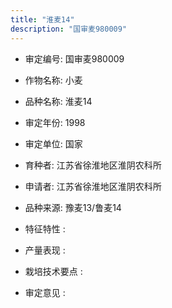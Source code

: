 ```yaml
---
title: "淮麦14"
description: "国审麦980009"
---
```

* 审定编号:  国审麦980009

*  作物名称:  小麦

*  品种名称:  淮麦14

*  审定年份:  1998

*  审定单位:  国家

* 育种者:  江苏省徐淮地区淮阴农科所

*  申请者:  江苏省徐淮地区淮阴农科所

*  品种来源:  豫麦13/鲁麦14

*  特征特性 : 

 
*  产量表现 : 


*  栽培技术要点 : 


*  审定意见 : 

